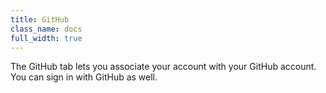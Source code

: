 ```yaml
---
title: GitHub
class_name: docs
full_width: true
---
```


The GitHub tab lets you associate your account with your GitHub account. You can sign in with GitHub as well.


